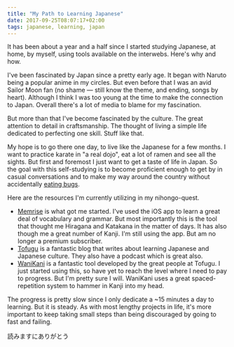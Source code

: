```yaml
---
title: "My Path to Learning Japanese"
date: 2017-09-25T08:07:17+02:00
tags: japanese, learning, japan
---
```


It has been about a year and a half since I started studying Japanese, at home, by myself, using tools available on the interwebs. Here's why and how.

I've been fascinated by Japan since a pretty early age. It began with Naruto being a popular anime in my circles. But even before that I was an avid Sailor Moon fan (no shame — still know the theme, and ending, songs by heart). Although I think I was too young at the time to make the connection to Japan. Overall there's a lot of media to blame for my fascination.

But more than that I've become fascinated by the culture. The great attention to detail in craftsmanship. The thought of living a simple life dedicated to perfecting one skill. Stuff like that.

My hope is to go there one day, to live like the Japanese for a few months. I want to practice karate in "a real dojo", eat a lot of ramen and see all the sights. But first and foremost I just want to get a taste of life in Japan. So the goal with this self-studying is to become proficient enough to get by in casual conversations and to make my way around the country without accidentally [eating bugs][bugs].

Here are the resources I'm currently utilizing in my nihongo-quest.

* [Memrise][memrise] is what got me started. I've used the iOS app to learn a great deal of vocabulary and grammar. But most importantly this is the tool that thought me Hiragana and Katakana in the matter of days. It has also though me a great number of Kanji. I'm still using the app. But am no longer a premium subscriber.
* [Tofugu][tofugu] is a fantastic blog that writes about learning Japanese and Japanese culture. They also have a podcast which is great also.
* [WaniKani][wanikani] is a fantastic tool developed by the great people at Tofugu. I just started using this, so have yet to reach the level where I need to pay to progress. But I'm pretty sure I will. WaniKani uses a great spaced-repetition system to hammer in Kanji into my head.

The progress is pretty slow since I only dedicate a ~15 minutes a day to learning. But it is steady. As with most lengthy projects in life, it's more important to keep taking small steps than being discouraged by going to fast and failing.

読みますにありがとう

[tofugu]: https://www.tofugu.com/
[memrise]: https://www.memrise.com/ 
[wanikani]: https:/www.wanikani.com/
[bugs]: https://www.tofugu.com/japan/eating-bugs/
